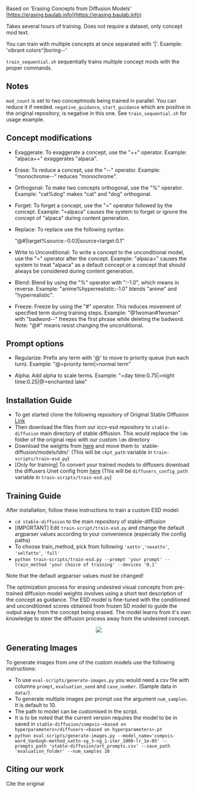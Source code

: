 Based on 'Erasing Concepts from Diffusion Models' [https://erasing.baulab.info](https://erasing.baulab.info)

Takes several hours of training. Does not require a dataset, only concept mod text.

You can train with multiple concepts at once separated with '|'. Example: 'vibrant colors^|boring--'

`train_sequential.sh` sequentially trains multiple concept mods with the proper commands.

## Notes

`mod_count` is set to two conceptmods being trained in parallel. You can reduce it if needed.
`negative_guidance`, `start_guidance` which are positive in the original repository, is negative in this one. See `train_sequential.sh` for usage example.

## Concept modifications


* Exaggerate: To exaggerate a concept, use the "++" operator.
  Example: "alpaca++" exaggerates "alpaca".

* Erase: To reduce a concept, use the "--" operator.
  Example: "monochrome--" reduces "monochrome".

* Orthogonal: To make two concepts orthogonal, use the "%" operator.
  Example: "cat%dog" makes "cat" and "dog" orthogonal.

* Forget: To forget a concept, use the "=" operator followed by the concept.
  Example: "=alpaca" causes the system to forget or ignore the concept of "alpaca" during content generation.

* Replace: To replace use the following syntax:

  "@#|target%source:-0.03|source=target:0.1"

* Write to Unconditional: To write a concept to the unconditional model, use the "=" operator after the concept.
  Example: "alpaca=" causes the system to treat "alpaca" as a default concept or a concept that should always be considered during content generation.

* Blend: Blend by using the "%" operator with ":-1.0", which means in reverse.
  Example: "anime%hyperrealistic:-1.0" blends "anime" and "hyperrealistic".

* Freeze: Freeze by using the "#" operator. This reduces movement of specified term during training steps.
  Example: "@1woman#1woman" with "badword--" freezes the first phrase while deleting the badword.
  Note: "@#" means resist changing the unconditional.

## Prompt options

* Regularize: Prefix any term with '@' to move to priority queue (run each turn).
  Example: "@=priority term|=normal term"

* Alpha: Add alpha to scale terms.
  Example: "=day time:0.75|=night time:0.25|@=enchanted lake"

## Installation Guide

* To get started clone the following repository of Original Stable Diffusion [Link](https://github.com/CompVis/stable-diffusion)
* Then download the files from our iccv-esd repository to `stable-diffusion` main directory of stable diffusion. This would replace the `ldm` folder of the original repo with our custom `ldm` directory
* Download the weights from [here]([https://huggingface.co/CompVis/stable-diffusion-v-1-4-original](https://huggingface.co/CompVis/stable-diffusion-v-1-4-original/resolve/main/sd-v1-4-full-ema.ckpt)) and move them to `stable-diffusion/models/ldm/` (This will be `ckpt_path` variable in `train-scripts/train-esd.py`)
* [Only for training] To convert your trained models to diffusers download the diffusers Unet config from [here](https://huggingface.co/CompVis/stable-diffusion-v1-4/blob/main/unet/config.json)  (This will be `diffusers_config_path` variable in `train-scripts/train-esd.py`)

## Training Guide

After installation, follow these instructions to train a custom ESD model:

* `cd stable-diffusion` to the main repository of stable-diffusion
* [IMPORTANT] Edit `train-script/train-esd.py` and change the default argparser values according to your convenience (especially the config paths)
* To choose train_method, pick from following `'xattn'`,`'noxattn'`, `'selfattn'`, `'full'` 
* `python train-scripts/train-esd.py --prompt 'your prompt' --train_method 'your choice of training' --devices '0,1'`

Note that the default argparser values must be changed!

The optimization process for erasing undesired visual concepts from pre-trained diffusion model weights involves using a short text description of the concept as guidance. The ESD model is fine-tuned with the conditioned and unconditioned scores obtained from frozen SD model to guide the output away from the concept being erased. The model learns from it's own knowledge to steer the diffusion process away from the undesired concept.
<div align='center'>
<img src = 'images/ESD.png'>
</div>

## Generating Images

To generate images from one of the custom models use the following instructions:

* To use `eval-scripts/generate-images.py` you would need a csv file with columns `prompt`, `evaluation_seed` and `case_number`. (Sample data in `data/`)
* To generate multiple images per prompt use the argument `num_samples`. It is default to 10.
* The path to model can be customised in the script.
* It is to be noted that the current version requires the model to be in saved in `stable-diffusion/compvis-<based on hyperparameters>/diffusers-<based on hyperparameters>.pt`
* `python eval-scripts/generate-images.py --model_name='compvis-word_VanGogh-method_xattn-sg_3-ng_1-iter_1000-lr_1e-05' --prompts_path 'stable-diffusion/art_prompts.csv' --save_path 'evaluation_folder' --num_samples 10` 

## Citing our work

Cite the original
